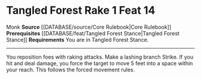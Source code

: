 ﻿---
actions: '[one-action]'
feat: Tangled Forest Rake
id: '475'
level: '14'
name: Tangled Forest Rake
prerequisite: '[[DATABASE/feat/Tangled Forest Stance|Tangled Forest Stance]]'
rarity: Common
requirement: You are in Tangled Forest Stance.
source: '[[DATABASE/source/Core Rulebook|Core Rulebook]]'
trait:
- '[[DATABASE/trait/Monk|Monk]]'
type: Feat

---
# Tangled Forest Rake <span class="action-icon">1</span> <span class="item-type">Feat 14</span>

<span class="item-trait">Monk</span>
**Source** [[DATABASE/source/Core Rulebook|Core Rulebook]] 
**Prerequisites** [[DATABASE/feat/Tangled Forest Stance|Tangled Forest Stance]]
**Requirements** You are in Tangled Forest Stance.

---
You reposition foes with raking attacks. Make a lashing branch Strike. If you hit and deal damage, you force the target to move 5 feet into a space within your reach. This follows the forced movement rules.